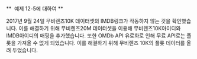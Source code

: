 **  예제 12-5에 대하여 **

2017년 9월 24일 무비렌즈10K 데이터셋의 IMDB링크가 작동하지 않는 것을 확인했습니다.
이를 해결하기 위해 무비렌즈20M 데이터셋을 이용해 무비렌즈10K아이디와 IMDB아이디의 매핑을 추가했습니다.
또한 OMDb API 유료화로 인해 무료 API로는 플롯을 가져올 수 없게 되었습니다.
이를 해결하기 위해 무비렌즈 10K의 플롯 데이터를 올려 두었습니다.
